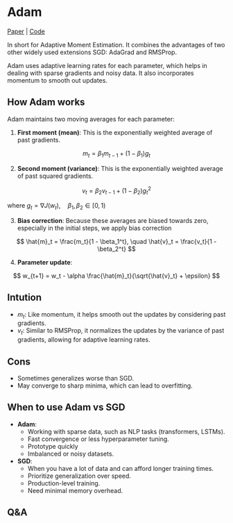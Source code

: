 # Adam

[Paper](https://arxiv.org/abs/1412.6980) | [Code](https://github.com/saikrishnaponnam/Machine-Learning/blob/main/src/optimizer/adam.py)

In short for Adaptive Moment Estimation. It combines the advantages of two other widely used extensions SGD: AdaGrad and RMSProp.

Adam uses adaptive learning rates for each parameter, which helps in dealing with sparse gradients and noisy data. 
It also incorporates momentum to smooth out updates.

## How Adam works
Adam maintains two moving averages for each parameter:

1. **First moment (mean)**: This is the exponentially weighted average of past gradients.

$$m_t = \beta_1 m_{t-1} + (1 - \beta_1) g_t$$

2. **Second moment (variance)**: This is the exponentially weighted average of past squared gradients.

$$v_t = \beta_2 v_{t-1} + (1 - \beta_2) g_t^2$$

where $g_t = \nabla J(w_t), \quad \beta_1, \beta_2 \in [0,1)$

3. **Bias correction**: Because these averages are biased towards zero, especially in the initial steps, we apply bias correction

$$ \hat{m}_t = \frac{m_t}{1 - \beta_1^t}, \quad \hat{v}_t = \frac{v_t}{1 - \beta_2^t} $$

4. **Parameter update**:

$$ w_{t+1} = w_t - \alpha \frac{\hat{m}_t}{\sqrt{\hat{v}_t} + \epsilon} $$

## Intution

- $m_t$: Like momentum, it helps smooth out the updates by considering past gradients.
- $v_t$: Similar to RMSProp, it normalizes the updates by the variance of past gradients, allowing for adaptive learning rates.


## Cons

- Sometimes generalizes worse than SGD.
- May converge to sharp minima, which can lead to overfitting.

## When to use Adam vs SGD
- **Adam**: 
  - Working with sparse data, such as NLP tasks (transformers, LSTMs).
  - Fast convergence or less hyperparameter tuning.
  - Prototype quickly
  - Imbalanced or noisy datasets.
- **SGD**:
  - When you have a lot of data and can afford longer training times.
  - Prioritize generalization over speed.
  - Production-level training.
  - Need minimal memory overhead.

## Q&A